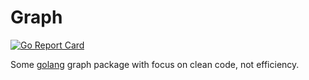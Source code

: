 Graph
=====

[![Go Report Card](https://goreportcard.com/badge/github.com/GodsBoss/graph)](https://goreportcard.com/report/github.com/GodsBoss/graph)

Some [golang][golang] graph package with focus on clean code, not efficiency.

[golang]: https://golang.org/
